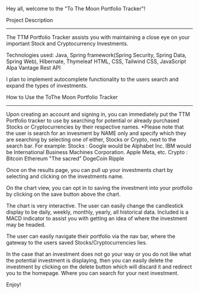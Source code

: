 Hey all, welcome to the "To The Moon Portfolio Tracker"!

Project Description
_________________________________________________________
The TTM Portfolio Tracker assists you with maintaining a close eye on your important Stock and Cryptocurrency Investments.

Technologies used: 
Java, Spring framework(Spring Security, Spring Data, Spring Web), Hibernate, Thymeleaf
HTML, CSS, Tailwind CSS, JavaScript
Alpa Vantage Rest API

I plan to implement autocomplete functionality to the users search and expand the types of investments.




How to Use the ToThe Moon Portfolio Tracker
_________________________________________________________

Upon creating an account and signing in, you can immediately put the TTM Portfolio tracker to use by
  searching for potential or already purchased Stocks or Cryptocurrencies by their respective names.
  *Please note that the user is search for an invesment by NAME only and specify which they are searching by selecting 
  one of either, Stocks or Crypto, next to the search bar. 
  For example: 
  Stocks : 
  Google would be Alphabet Inc.
  IBM would be International Business Machines Corporation.
  Apple
  Meta, etc.
  Crypto : 
  Bitcoin
  Ethereum
  "The sacred" DogeCoin
  Ripple
  
Once on the results page, you can pull up your investments chart by selecting and clicking on the investments name.

On the chart view, you can opt in to saving the investment into your protfolio by clicking on the save button above the chart.

The chart is very interactive. The user can easily change the candlestick display to be daily, weekly, monthly, yearly, all historical data.
Included is a MACD indicator to assist you with getting an idea of where the investment may be headed.

The user can easily navigate their portfolio via the nav bar, where the gateway to the users saved Stocks/Cryptocurrencies lies.

In the case that an investment does not go your way or you do not like what the potential investment is displaying, then you can easily delete 
  the investment by clicking on the delete button which will discard it and redirect you to the homepage. Where you can search for your next investment.
 
Enjoy!
               
